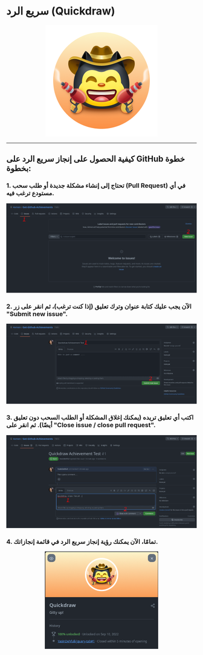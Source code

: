 # سريع الرد (Quickdraw)

<div align="center"  >

<img width="296" src="../badges/Quickdraw.png" alt="QuickDraw-Pin">
</div>

<hr>

## كيفية الحصول على إنجاز سريع الرد على GitHub خطوة بخطوة:

### 1. تحتاج إلى إنشاء مشكلة جديدة أو طلب سحب (Pull Request) في أي مستودع ترغب فيه.

<div align="center">
<img width="700" src="../img/quickdraw/quickdraw-step1.png" alt="quickdraw-step1.png">
</div>

### 2. الآن يجب عليك كتابة عنوان وترك تعليق (إذا كنت ترغب)، ثم انقر على زر "Submit new issue".

<div align="center">
<img width="700" src="../img/quickdraw/quickdraw-step2.png" alt="quickdraw-step2.png">
</div>

### 3. اكتب أي تعليق تريده (يمكنك إغلاق المشكلة أو الطلب السحب دون تعليق أيضًا). ثم انقر على "Close issue / close pull request".

<div align="center">
<img width="700" src="../img/quickdraw/quickdraw-step3.png" alt="quickdraw-step3.png">
</div>

### 4. تمامًا، الآن يمكنك رؤية إنجاز سريع الرد في قائمة إنجازاتك.

<div align="center">
<img width="300" src="../img/quickdraw/quickdraw-step4.png" alt="quickdraw-step4.png">
</div>
